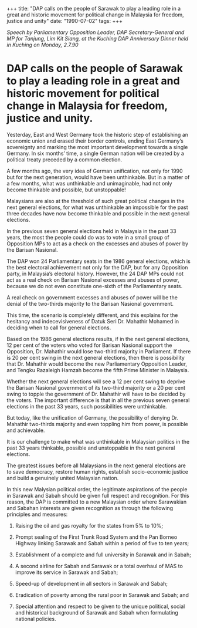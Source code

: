 +++ 
title: "DAP calls on the people of Sarawak to play a leading role in a great and historic movement for political change in Malaysia for freedom, justice and unity"
date: "1990-07-02"
tags:
+++

_Speech by Parliamentary Opposition Leader, DAP Secretary-General and MP for Tanjung, Lim Kit Siang, at the Kuching DAP Anniversary Dinner held in Kuching on Monday, 2.7.90_

# DAP calls on the people of Sarawak to play a leading role in a great and historic movement for political change in Malaysia for freedom, justice and unity.

Yesterday, East and West Germany took the historic step of establishing an economic union and erased their border controls, ending East Germany’s sovereignty and marking the most important development towards a single Germany. In six months’ time, a single German nation will be created by a political treaty preceded by a common election.</u>

A few months ago, the very idea of German unification, not only for 1990 but for the next generation, would have been unthinkable. But in a matter of a few months, what was unthinkable and unimaginable, had not only become thinkable and possible, but unstoppable!

Malaysians are also at the threshold of such great political changes in the next general elections, for what was unthinkable an impossible for the past three decades have now become thinkable and possible in the next general elections. 

In the previous seven general elections held in Malaysia in the past 33 years, the most the people could do was to vote in a small group of Opposition MPs to act as a check on the excesses and abuses of power by the Barisan Nasional.

The DAP won 24 Parliamentary seats in the 1986 general elections, which is the best electoral achievement not only for the DAP, but for any Opposition party, in Malaysia’s electoral history. However, the 24 DAP MPs could not act as a real check on Barisan Nasional excesses and abuses of power, because we do not even constitute one-sixth of the Parliamentary seats. 

A real check on government excesses and abuses of power will be the denial of the two-thirds majority to the Barisan Nasional government.

This time, the scenario is completely different, and this explains for the hesitancy and indecevisiveness of Datuk Seri Dr. Mahathir Mohamed in deciding when to call for general elections. 

Based on the 1986 general elections results, if in the next general elections, 12 per cent of the voters who voted for Barisan Nasional support the Opposition, Dr. Mahathir would lose two-third majority in Parliament. If there is 20 per cent swing in the next general elections, then there is possibility that Dr. Mahathir would become the new Parliamentary Opposition Leader, and Tengku Razaleigh Hamzah become the fifth Prime Minister in Malaysia. 

Whether the next general elections will see a 12 per cent swing to deprive the Barisan Nasional government of its two-third majority or a 20 per cent swing to topple the government of Dr. Mahathir will have to be decided by the voters. The important difference is that in all the previous seven general elections in the past 33 years, such possibilities were unthinkable. 

But today, like the unification of Germany, the possibility of denying Dr. Mahathir two-thirds majority and even toppling him from power, is possible and achievable. 

It is our challenge to make what was unthinkable in Malaysian politics in the past 33 years thinkable, possible and unstoppable in the next general elections. 

The greatest issues before all Malaysians in the next general elections are to save democracy, restore human rights, establish socio-economic justice and build a genuinely united Malaysian nation. 

In this new Malysian political order, the legitimate aspirations of the people in Sarawak and Sabah should be given full respect and recognition. For this reason, the DAP is committed to a new Malaysian order where Sarawakian and Sabahan interests are given recognition as through the following principles and measures:

1.	Raising the oil and gas royalty for the states from 5% to 10%;

2.	Prompt sealing of the First Trunk Road System and the Pan Borneo Highway linking Sarawak and Sabah within a period of five to ten years;

3.	Establishment of a complete and full university in Sarawak and in Sabah;

4.	A second airline for Sabah and Sarawak or a total overhaul of MAS to improve its service in Sarawak and Sabah;

5.	Speed-up of development in all sectors in Sarawak and Sabah;

6.	Eradication of poverty among the rural poor in Sarawak and Sabah; and

7.	Special attention and respect to be given to the unique political, social and historical background of Sarawak and Sabah when formulating national policies. 
 
